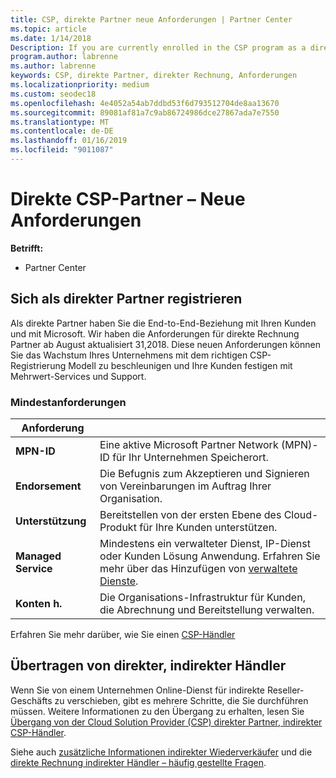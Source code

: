 ```yaml
---
title: CSP, direkte Partner neue Anforderungen | Partner Center
ms.topic: article
ms.date: 1/14/2018
Description: If you are currently enrolled in the CSP program as a direct partner, you should prepare to meet these updated support and services requirements.
program.author: labrenne
ms.author: labrenne
keywords: CSP, direkte Partner, direkter Rechnung, Anforderungen
ms.localizationpriority: medium
ms.custom: seodec18
ms.openlocfilehash: 4e4052a54ab7ddbd53f6d793512704de8aa13670
ms.sourcegitcommit: 89081af81a7c9ab86724986dce27867ada7e7550
ms.translationtype: MT
ms.contentlocale: de-DE
ms.lasthandoff: 01/16/2019
ms.locfileid: "9011087"
---
```

# <a name="csp-direct-partner-new-requirements"></a>Direkte CSP-Partner – Neue Anforderungen

**Betrifft:**

- Partner Center

## <a name="enroll-as-a-direct-partner"></a>Sich als direkter Partner registrieren

Als direkte Partner haben Sie die End-to-End-Beziehung mit Ihren Kunden und mit Microsoft. Wir haben die Anforderungen für direkte Rechnung Partner ab August aktualisiert 31,2018. Diese neuen Anforderungen können Sie das Wachstum Ihres Unternehmens mit dem richtigen CSP-Registrierung Modell zu beschleunigen und Ihre Kunden festigen mit Mehrwert-Services und Support. 

### <a name="minimum-requirements"></a>Mindestanforderungen

|**Anforderung**|                             |
|--------------------------------|--------------------------------------------------------------|
|**MPN-ID**   |Eine aktive Microsoft Partner Network (MPN)-ID für Ihr Unternehmen Speicherort.   |
|**Endorsement**   |Die Befugnis zum Akzeptieren und Signieren von Vereinbarungen im Auftrag Ihrer Organisation.|
|**Unterstützung**   |Bereitstellen von der ersten Ebene des Cloud-Produkt für Ihre Kunden unterstützen.|
|**Managed Service**   |Mindestens ein verwalteter Dienst, IP-Dienst oder Kunden Lösung Anwendung. Erfahren Sie mehr über das Hinzufügen von [verwaltete Dienste](https://partner.microsoft.com/en-US/business-opportunities/managed-services-provider).|
|**Konten h.** |Die Organisations-Infrastruktur für Kunden, die Abrechnung und Bereitstellung verwalten. 

Erfahren Sie mehr darüber, wie Sie einen [CSP-Händler](https://partner.microsoft.com/cloud-solution-provider)

## <a name="transition-from-direct-to-indirect-reseller"></a>Übertragen von direkter, indirekter Händler

Wenn Sie von einem Unternehmen Online-Dienst für indirekte Reseller-Geschäfts zu verschieben, gibt es mehrere Schritte, die Sie durchführen müssen. Weitere Informationen zu den Übergang zu erhalten, lesen Sie [Übergang von der Cloud Solution Provider (CSP) direkter Partner, indirekter CSP-Händler](transition-direct-to-indirect.md). 

Siehe auch [zusätzliche Informationen indirekter Wiederverkäufer](https://assetsprod.microsoft.com/csp-directbill-to-indirect-transition.pdf) und die [direkte Rechnung indirekter Händler – häufig gestellte Fragen](http://assetsprod.microsoft.com/mpn/direct-bill-partner-faq.pdf).